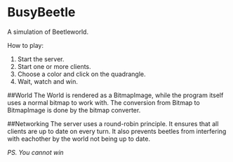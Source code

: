 BusyBeetle
==========
A simulation of Beetleworld.

How to play:
1. Start the server.
2. Start one or more clients.
3. Choose a color and click on the quadrangle.
4. Wait, watch and win.

##World
The World is rendered as a BitmapImage, while the program itself uses a normal bitmap to work with. The conversion from Bitmap to BitmapImage is done by the bitmap converter.

##Networking
The server uses a round-robin principle. It ensures that all clients are up to date on every turn. It also prevents beetles from interfering with eachother by the world not being up to date.








*PS. You cannot win*
